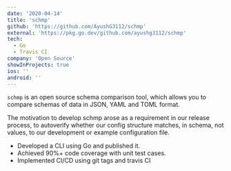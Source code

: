 ```yaml
---
date: '2020-04-14'
title: 'schmp'
github: 'https://github.com/AyushG3112/schmp'
external: 'https://pkg.go.dev/github.com/ayushg3112/schmp'
tech:
  - Go
  - Travis CI
company: 'Open Source'
showInProjects: true
ios: ''
android: ''
---
```


`schmp` is an open source schema comparison tool, which allows you to compare schemas of data in JSON, YAML and TOML format.

The motivation to develop schmp arose as a requirement in our release process, to autoverify whether our config structure matches, in schema, not values, to our development or example configuration file.

- Developed a CLI using Go and published it.
- Achieved 90%+ code coverage with unit test cases.
- Implemented CI/CD using git tags and travis CI
